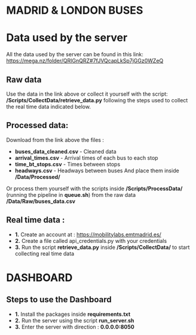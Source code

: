 # MADRID & LONDON BUSES

# Data used by the server 
All the data used by the server can be found in this link: https://mega.nz/folder/QRIGnQRZ#7fJVQcapLkSp7jGGz0WZeQ

## Raw data
Use the data in the link above or collect it yourself with the script: **/Scripts/CollectData/retrieve_data.py** following the steps used to collect the real time data indicated below.

## Processed data:
Download from the link above the files : 
* **buses_data_cleaned.csv** - Cleaned data
* **arrival_times.csv** - Arrival times of each bus to each stop
* **time_bt_stops.csv** - Times between stops
* **headways.csv** - Headways between buses
And place them inside **/Data/Processed/**

Or process them yourself with the scripts inside **/Scripts/ProcessData/** (running the pipeline in **queue.sh**) from the raw data **/Data/Raw/buses_data.csv**

## Real time data :
* **1.** Create an account at : https://mobilitylabs.emtmadrid.es/
* **2.** Create a file called api_credentials.py with your credentials
* **3.** Run the script **retrieve_data.py** inside **/Scripts/CollectData/** to start collecting real time data

# DASHBOARD

## Steps to use the Dashboard
* **1.** Install the packages inside **requirements.txt**
* **2.** Run the server using the script **run_server.sh**
* **3.** Enter the server with direction : **0.0.0.0:8050**

